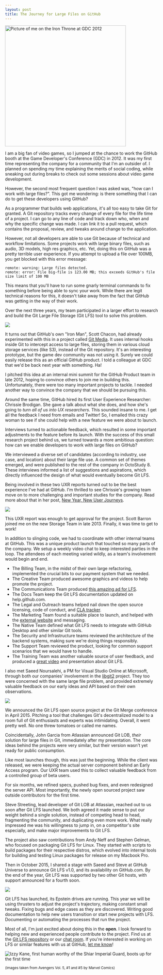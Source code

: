 ```yaml
---
layout: post
title: The Journey for Large Files on GitHub
---
```


<div class="img">
  <img src="/images/2016/ironthrone.jpg" width="398" height="398"
    alt="Picture of me on the Iron Throne at GDC 2012" />
</div>

I am a big fan of video games, so I jumped at the chance to work the GitHub
booth at the Game Developer's Conference (GDC) in 2012. It was my first time
representing the company for a community that I'm an outsider of. I planned on
spending my time explaining the merits of social coding, while sneaking out
during breaks to check out some sessions about video game development.

However, the second most frequent question I was asked was, "how can I work with
large files?". This got me wondering: is there something that I can do to get
these developers using GitHub?

As a programmer that builds web applications, it's all too easy to take Git for
granted. A Git repository tracks every change of every file for the life time
of a project. I can go to any line of code and track down who, when and why
the specific change was made. I can link it to a pull request, which contains
the proposal, review, and tweaks around change to the application.

However, not all developers are able to use Git because of technical and
workflow limitations. Some projects work with large binary files, such as audio,
3D models, high res graphics, etc. Yet, doing this on GitHub was a pretty
terrible user experience. If you attempt to upload a file over 100MB, you get
blocked with this error message:

    remote: warning: Large files detected.  
    remote: error: File big-file is 123.00 MB; this exceeds GitHub's file size limit of 100 MB

This means that you'll have to run some gnarly terminal commands to fix something
before being able to sync your work. While there are legit technical reasons for
this, it doesn't take away from the fact that GitHub was getting in the way of
their work.

Over the next three years, my team participated in a larger effort to research
and build the Git Large File Storage (Git LFS) tool to solve this problem.

![](/images/2016/schacon-stark.png)

It turns out that GitHub's own "Iron Man", Scott Chacon, had already
experimented with this in a project called [Git Media](https://github.com/alebedev/git-media). It uses internal hooks
inside Git to intercept access to large files, storing them in various cloud
storage services (like S3), instead of the Git repository. It's an interesting
prototype, but the game dev community was not using it. Surely we could easily
release this as an official GitHub product. I told a colleague at GDC that we'd
be back next year with something. Ha!

I pitched this idea at an internal mini summit for the GitHub Product team in
late 2012, hoping to convince others to join me in building this. Unfortunately,
there were too many important projects to tackle. I needed another way to
convince the company that we should be pursuing this.

Around the same time, GitHub hired its first User Experience Researcher: Chrissie
Brodigan. She gave a talk about what she does, and how she's going to _turn all
of us into UX researchers_. This sounded insane to me. I get all the
feedback I need from emails and Twitter! So, I emailed this crazy woman to see
if she could help with a new feature we were about to launch.

Interviews turned to actionable feedback, which resulted in some important adjustments to the feature before its launch. With the success of this small
research project behind us, we turned towards a more ambitious question: how can
we enable developers to work with large files on GitHub?

We interviewed a diverse set of candidates (according to industry, use case, and
location) about their large file use. A common set of themes emerged, and were
published to the rest of the company in OctoStudy 8. These interviews informed
a list of suggestions and aspirations, which directly influenced the design of
what would eventually become Git LFS.

Being involved in these two UXR reports turned out to be the best experience
I've had at GitHub. I'm thrilled to see Chrissie's growing team move on to more
challenging and important studies for the company. Read more about that in her
post, [New Year, New User Journeys](https://medium.com/@tenaciouscb/new-year-new-user-journeys-c07880f147f2).

![](/images/2016/smasher-1.png)

This UXR report was enough to get approval for the project. Scott Barron joined
me on the new Storage Team in late 2013. Finally, it was time to get to work!

In addition to slinging code, we had to coordinate with other internal teams at
GitHub. This was a unique product launch that touched so many parts of the
company. We setup a weekly video chat to keep interested parties in the loop.
The attendees of each meeting varied wildly, as a team's involvement would begin
and end.

* The Billing Team, in the midst of their own large refactoring, implemented
the crucial bits to our payment system that we needed.
* The Creative Team produced awesome graphics and videos to help promote the
project.
* The Communications Team produced [this amazing ad for LFS](https://www.youtube.com/watch?v=_11d1ZsEZ8g).
* The Docs Team keep the Git LFS documentation updated on help.github.com.
* The Legal and Outreach teams helped nail down the open source licensing, code
of conduct, and [CLA tracker](https://cla.github.com/).
* The Marketing Team found a suitable place to launch, and helped with the
[external website](https://git-lfs.github.com/) and messaging.
* The Native Team defined what Git LFS needs to integrate with GitHub Desktop
and other similar Git tools.
* The Security and Infrastructure teams reviewed the architecture of the backend
systems, making sure we're doing things responsibly.
* The Support Team reviewed the product, looking for common support scenarios
that we would have to handle.
* The Training Team was another valuable source of user feedback, and produced
a [great video](https://www.youtube.com/watch?v=uLR1RNqJ1Mw) and presentation about Git LFS.

I also met Saeed Noursalehi, a PM for Visual Studio Online at Microsoft, through
both our companies' involvement in the [libgit2](https://libgit2.github.com/)
project. They too were concerned with the same large file problem, and provided
extremely valuable feedback on our early ideas and API based on their own
observations.

![](/images/2016/smasher-2.png)

We announced the Git LFS open source project at the Git Merge conference in
April 2015. Pitching a tool that challenges Git's decentralized model to a room
full of Git enthusiasts and experts was intimidating. Overall, it went pretty
well. No one threw tomatoes or called me names.

Coincidentally, John Garcia from Atlassian announced Git LOB, _their_ solution
for large files in Git, immediately after my presentation. The core ideas behind
the projects were very similar, but their version wasn't yet ready for public
consumption.

Like most launches though, this was just the beginning. While the client was
released, we were keeping the actual server component behind an Early Access
program. Our UXR team used this to collect valuable feedback from a controlled
group of beta users.

For six months, we refined specs, pushed bug fixes, and even redesigned the
server API. Most importantly, the newly open sourced project saw outside
contributors for the first time.

Steve Streeting, lead developer of Git LOB at Atlassian, reached out to us soon
after Git LFS launched. We both agreed it made sense to put our weight behind a
single solution, instead of competing head to head, fragmenting the community,
and duplicating even more work. What really impressed me was his willingness to
jump in, on a competitor's site especially, and make major improvements to Git
LFS.

The project also saw contributions from Andy Neff and Stephen Gelman, who focused
on packaging Git LFS for Linux. They started with scripts to build packages for
their respective distros, which evolved into internal tools for building and
testing Linux packages for release on my Macbook Pro.

Then in October 2015, I shared a stage with Saeed and Steve at GitHub Universe to
announce Git LFS v1.0, and its availability on GitHub.com. By the end of the
year, Git LFS was supported by two other Git hosts, with support announced
for a fourth soon.

![](/images/2016/smasher-3.png)

Git LFS has launched, its Epstein drives are running. This year we will be using
thrusters to adjust the project's trajectory, making constant small tweaks.
Fixing bugs and edge cases as they are discovered. Writing good
documentation to help new users transition or start new projects with LFS.
Documenting or automating the processes that run the project.

Most of all, I'm just excited about doing this in the **open**. I look forward
to helping new and experienced people contribute to the project. Find us at the
[Git LFS repository](https://github.com/github/git-lfs) or our [chat
room](https://gitter.im/github/git-lfs). If you're interested in working on LFS
or similar features with us at GitHub, [let me know](mailto:rick@github.com)!

![Izzy Kane, first human worthy of the Shiar Imperial Guard, boots up for the first time](/images/2016/smasher-4.png)

<small>(images taken from Avengers Vol. 5, #1 and #5 by Marvel Comics)</small>
